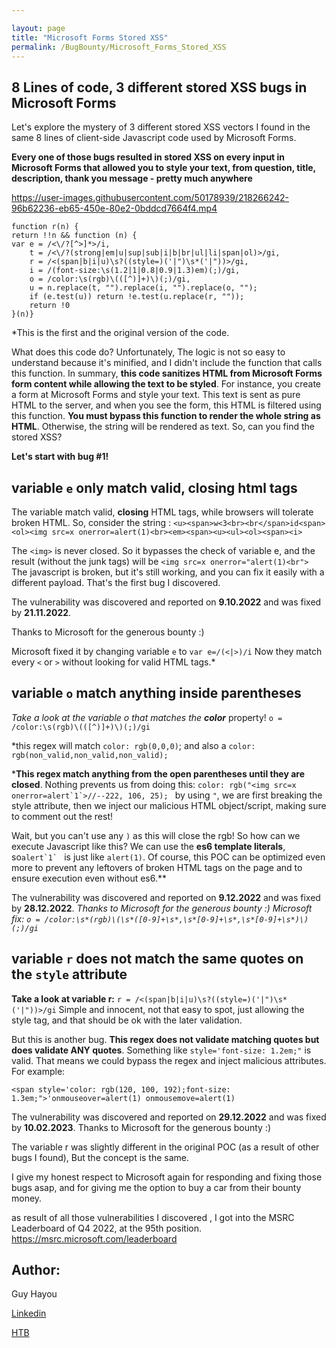 ```yaml
---

layout: page
title: "Microsoft Forms Stored XSS"
permalink: /BugBounty/Microsoft_Forms_Stored_XSS
---
```


## 8 Lines of code, 3 different stored XSS bugs in Microsoft Forms

Let's explore the mystery of 3 different stored XSS vectors I found in the same 8 lines of client-side Javascript code used by Microsoft Forms.

   **Every one of those bugs resulted in stored XSS on every input in Microsoft Forms that allowed you to style your text, from question, title, description, thank you message - pretty much anywhere** 
   




https://user-images.githubusercontent.com/50178939/218266242-96b62236-eb65-450e-80e2-0bddcd7664f4.mp4






    function r(n) {
	return !!n && function (n) {
	var e = /<\/?[^>]*>/i,
		t = /<\/?(strong|em|u|sup|sub|i|b|br|ul|li|span|ol)>/gi,
		r = /<(span|b|i|u)\s?((style=)('|")\s*('|"))>/gi,
		i = /(font-size:\s(1.2|1|0.8|0.9|1.3)em)(;)/gi,
		o = /color:\s(rgb)\(([^)]+)\)(;)/gi,
		u = n.replace(t, "").replace(i, "").replace(o, "");
		if (e.test(u)) return !e.test(u.replace(r, ""));
		return !0
	}(n)}

 *This is the first and the original version of the code. 
 
What does this code do? Unfortunately, The logic is not so easy to understand because it's minified, and I didn't include the function that calls this function.
In summary, **this code sanitizes HTML from Microsoft Forms form content while allowing the text to be styled**.
For instance, you create a form at Microsoft Forms and style your text. This text is sent as pure HTML to the server, and when you see the form, this HTML is filtered using this function.
**You must bypass this function to render the whole string as HTML**. Otherwise, the string will be rendered as text. 
So, can you find the stored XSS?

 **Let's start with bug #1!**

## variable `e` only match valid, closing html tags
The variable match valid, **closing** HTML tags, while browsers will tolerate broken HTML. 
So, consider the string :
`<u><span>w<3<br><br</span>id<span><ol><img src=x onerror=alert(1)<br><em><span><u><ul><ol><span><i>` 

The `<img>` is never closed. So it bypasses the check of variable e, and the result (without the junk tags) will be `<img src=x onerror="alert(1)<br">` The javascript is broken, but it's still working, and you can fix it easily with a different payload. That's the first bug I discovered. 

The vulnerability was discovered and reported on **9.10.2022** and was fixed by **21.11.2022**.

Thanks to Microsoft for the generous bounty :)

Microsoft fixed it by changing variable `e` to `var e=/(<|>)/i` Now they match every `<` or `>` without looking for valid HTML tags.* 


## variable `o` match anything inside parentheses

*Take a look at the variable o that matches the* ***color*** property! 
`o = /color:\s(rgb)\(([^)]+)\)(;)/gi` 

*this regex will match `color: rgb(0,0,0)`; and also a `color: rgb(non_valid,non_valid,non_valid);`

 ***This regex match anything from the open parentheses until they are closed**. Nothing prevents us from doing this: ```color: rgb("<img src=x onerror=alert`1`>//--222, 106, 25); ``` 
  by using `"`, we are first breaking the style attribute, then we inject our malicious HTML object/script, making sure to comment out the rest!
  
  Wait, but you can't use any `)` as this will close the rgb! So how can we execute Javascript like this?
We can use the **es6 template literals**, so```alert`1` ```  is just like `alert(1)`.
Of course, this POC can be optimized even more to prevent any leftovers of broken HTML tags on the page and to ensure execution even without es6.**

The vulnerability was discovered and reported on **9.12.2022** and was fixed by **28.12.2022**.
*Thanks to Microsoft for the generous bounty :)
Microsoft fix: `o = /color:\s*(rgb)\(\s*([0-9]+\s*,\s*[0-9]+\s*,\s*[0-9]+\s*)\)(;)/gi`*

## variable `r` does not match the same quotes on the `style` attribute

**Take a look at variable r:**
 `r = /<(span|b|i|u)\s?((style=)('|")\s*('|"))>/gi` 
 Simple and innocent, not that easy to spot, just allowing the style tag, and that should be ok with the later validation.
 
But this is another bug. **This regex does not validate matching quotes but does validate ANY quotes**. Something like `style='font-size: 1.2em;"` is valid. 
That means we could bypass the regex and inject malicious attributes. For example:

    <span style='color: rgb(120, 100, 192);font-size: 1.3em;">'onmouseover=alert(1) onmousemove=alert(1)

The vulnerability was discovered and reported on **29.12.2022** and was fixed by **10.02.2023**.
Thanks to Microsoft for the generous bounty :)

The variable r was slightly different in the original POC (as a result of other bugs I found), But the concept is the same.


I give my honest respect to Microsoft again for responding and fixing those bugs asap, and for giving me the option to buy a car from their bounty money.

as result of all those vulnerabilities I discovered , I got into the MSRC Leaderboard of Q4 2022, at the 95th position. https://msrc.microsoft.com/leaderboard


## Author:
Guy Hayou

[Linkedin](https://www.linkedin.com/in/guy-h087/)

[HTB](https://app.hackthebox.com/profile/360735)
